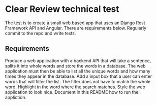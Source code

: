 # Clear Review technical test

The test is to create a small web based app that uses an Django Rest Framework API and Angular. There are requirements below. Regularly commit to the repo and write tests. 

## Requirements

Produce a web application with a backend API that will take a sentence, splits it into whole words and store the words in a database. The web application must then be able to list all the unique words and how many times they appear in the database. Add a input box that a user can enter words that will filter the list. The filter does not have to match the whole word. Highlight in the word where the search matches. Style the web application to look nice. Document in this README how to run the appliction.